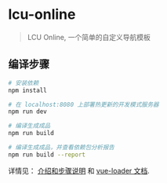 # lcu-online

> LCU Online, 一个简单的自定义导航模板

## 编译步骤
``` bash
# 安装依赖
npm install

# 在 localhost:8080 上部署热更新的开发模式服务器 
npm run dev

# 编译生成成品
npm run build

# 编译生成成品，并查看依赖包分析报告
npm run build --report
```

详情见： [介绍和步骤说明](http://vuejs-templates.github.io/webpack/) 和 [vue-loader 文档](http://vuejs.github.io/vue-loader).
